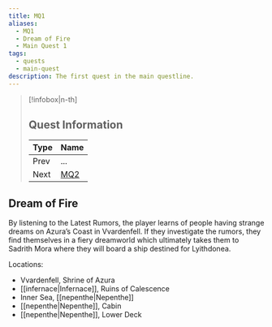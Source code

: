 ```yaml
---
title: MQ1
aliases:
  - MQ1
  - Dream of Fire
  - Main Quest 1
tags:
  - quests
  - main-quest
description: The first quest in the main questline.
---
```

> [!infobox|n-th]
> 
> ## Quest Information
> 
> | Type | Name |
> | --- | --- |
> | Prev | ... |
> | Next | [MQ2](mq2.md) |
## Dream of Fire
By listening to the Latest Rumors, the player learns of people having strange dreams on Azura’s Coast in Vvardenfell. If they investigate the rumors, they find themselves in a fiery dreamworld which ultimately takes them to Sadrith Mora where they will board a ship destined for Lyithdonea.

Locations: 
* Vvardenfell, Shrine of Azura
* [[infernace|Infernace]], Ruins of Calescence
* Inner Sea, [[nepenthe|Nepenthe]]
* [[nepenthe|Nepenthe]], Cabin
* [[nepenthe|Nepenthe]], Lower Deck